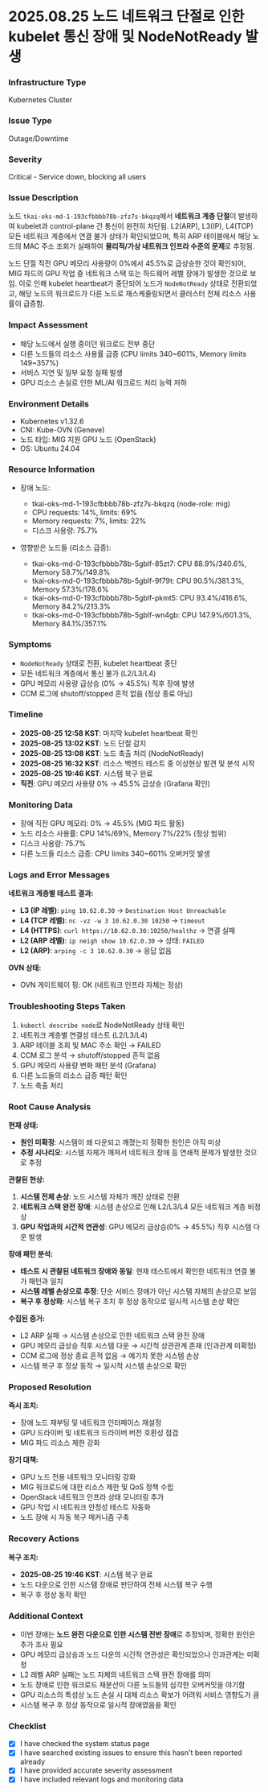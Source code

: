 # 2025.08.25 **노드 네트워크 단절로 인한 kubelet 통신 장애 및 NodeNotReady 발생**

### Infrastructure Type

Kubernetes Cluster

### Issue Type

Outage/Downtime

### Severity

Critical - Service down, blocking all users

### Issue Description

노드 `tkai-oks-md-1-193cfbbbb78b-zfz7s-bkqzq`에서 **네트워크 계층 단절**이 발생하여 kubelet과 control-plane 간 통신이 완전히 차단됨. L2(ARP), L3(IP), L4(TCP) 모든 네트워크 계층에서 연결 불가 상태가 확인되었으며, 특히 ARP 테이블에서 해당 노드의 MAC 주소 조회가 실패하여 **물리적/가상 네트워크 인프라 수준의 문제**로 추정됨.

노드 단절 직전 GPU 메모리 사용량이 0%에서 45.5%로 급상승한 것이 확인되어, MIG 파드의 GPU 작업 중 네트워크 스택 또는 하드웨어 레벨 장애가 발생한 것으로 보임. 이로 인해 kubelet heartbeat가 중단되어 노드가 `NodeNotReady` 상태로 전환되었고, 해당 노드의 워크로드가 다른 노드로 재스케줄링되면서 클러스터 전체 리소스 사용률이 급증함.

### Impact Assessment

- 해당 노드에서 실행 중이던 워크로드 전부 중단
- 다른 노드들의 리소스 사용률 급증 (CPU limits 340~601%, Memory limits 149~357%)
- 서비스 지연 및 일부 요청 실패 발생
- GPU 리소스 손실로 인한 ML/AI 워크로드 처리 능력 저하

### Environment Details

- Kubernetes v1.32.6
- CNI: Kube-OVN (Geneve)
- 노드 타입: MIG 지원 GPU 노드 (OpenStack)
- OS: Ubuntu 24.04

### Resource Information

- 장애 노드:
    - tkai-oks-md-1-193cfbbbb78b-zfz7s-bkqzq (node-role: mig)
    - CPU requests: 14%, limits: 69%
    - Memory requests: 7%, limits: 22%
    - 디스크 사용량: 75.7%

- 영향받은 노드들 (리소스 급증):
    - tkai-oks-md-0-193cfbbbb78b-5gblf-85zt7: CPU 88.9%/340.6%, Memory 58.7%/149.8%
    - tkai-oks-md-0-193cfbbbb78b-5gblf-9f79t: CPU 90.5%/381.3%, Memory 57.3%/178.6%
    - tkai-oks-md-0-193cfbbbb78b-5gblf-pkmt5: CPU 93.4%/416.6%, Memory 84.2%/213.3%
    - tkai-oks-md-0-193cfbbbb78b-5gblf-wn4gb: CPU 147.9%/601.3%, Memory 84.1%/357.1%

### Symptoms

- `NodeNotReady` 상태로 전환, kubelet heartbeat 중단
- 모든 네트워크 계층에서 통신 불가 (L2/L3/L4)
- GPU 메모리 사용량 급상승 (0% → 45.5%) 직후 장애 발생
- CCM 로그에 shutoff/stopped 흔적 없음 (정상 종료 아님)

### Timeline

- **2025-08-25 12:58 KST**: 마지막 kubelet heartbeat 확인
- **2025-08-25 13:02 KST**: 노드 단절 감지
- **2025-08-25 13:08 KST**: 노드 축출 처리 (NodeNotReady)
- **2025-08-25 16:32 KST**: 리소스 백엔드 테스트 중 이상현상 발견 및 분석 시작
- **2025-08-25 19:46 KST**: 시스템 복구 완료
- **직전**: GPU 메모리 사용량 0% → 45.5% 급상승 (Grafana 확인)

### Monitoring Data

- 장애 직전 GPU 메모리: 0% → 45.5% (MIG 파드 활동)
- 노드 리소스 사용률: CPU 14%/69%, Memory 7%/22% (정상 범위)
- 디스크 사용량: 75.7%
- 다른 노드들 리소스 급증: CPU limits 340~601% 오버커밋 발생

### Logs and Error Messages

**네트워크 계층별 테스트 결과:**
- **L3 (IP 레벨)**: `ping 10.62.0.30` → `Destination Host Unreachable`
- **L4 (TCP 레벨)**: `nc -vz -w 3 10.62.0.30 10250` → `timeout`
- **L4 (HTTPS)**: `curl https://10.62.0.30:10250/healthz` → 연결 실패
- **L2 (ARP 레벨)**: `ip neigh show 10.62.0.30` → 상태: `FAILED`
- **L2 (ARP)**: `arping -c 3 10.62.0.30` → 응답 없음

**OVN 상태:**
- OVN 게이트웨이 핑: OK (네트워크 인프라 자체는 정상)

### Troubleshooting Steps Taken

1. `kubectl describe node`로 NodeNotReady 상태 확인
2. 네트워크 계층별 연결성 테스트 (L2/L3/L4)
3. ARP 테이블 조회 및 MAC 주소 확인 → FAILED
4. CCM 로그 분석 → shutoff/stopped 흔적 없음
5. GPU 메모리 사용량 변화 패턴 분석 (Grafana)
6. 다른 노드들의 리소스 급증 패턴 확인
7. 노드 축출 처리

### Root Cause Analysis

**현재 상태:**
- **원인 미확정**: 시스템이 왜 다운되고 깨졌는지 정확한 원인은 아직 미상
- **추정 시나리오**: 시스템 자체가 깨져서 네트워크 장애 등 연쇄적 문제가 발생한 것으로 추정

**관찰된 현상:**
1. **시스템 전체 손상**: 노드 시스템 자체가 깨진 상태로 전환
2. **네트워크 스택 완전 장애**: 시스템 손상으로 인해 L2/L3/L4 모든 네트워크 계층 비정상
3. **GPU 작업과의 시간적 연관성**: GPU 메모리 급상승(0% → 45.5%) 직후 시스템 다운 발생

**장애 패턴 분석:**
- **테스트 시 관찰된 네트워크 장애와 동일**: 현재 테스트에서 확인한 네트워크 연결 불가 패턴과 일치
- **시스템 레벨 손상으로 추정**: 단순 서비스 장애가 아닌 시스템 자체의 손상으로 보임
- **복구 후 정상화**: 시스템 복구 조치 후 정상 동작으로 일시적 시스템 손상 확인

**수집된 증거:**
- L2 ARP 실패 → 시스템 손상으로 인한 네트워크 스택 완전 장애
- GPU 메모리 급상승 직후 시스템 다운 → 시간적 상관관계 존재 (인과관계 미확정)
- CCM 로그에 정상 종료 흔적 없음 → 예기치 못한 시스템 손상
- 시스템 복구 후 정상 동작 → 일시적 시스템 손상으로 확인

### Proposed Resolution

**즉시 조치:**
- 장애 노드 재부팅 및 네트워크 인터페이스 재설정
- GPU 드라이버 및 네트워크 드라이버 버전 호환성 점검
- MIG 파드 리소스 제한 강화

**장기 대책:**
- GPU 노드 전용 네트워크 모니터링 강화
- MIG 워크로드에 대한 리소스 제한 및 QoS 정책 수립
- OpenStack 네트워크 인프라 상태 모니터링 추가
- GPU 작업 시 네트워크 안정성 테스트 자동화
- 노드 장애 시 자동 복구 메커니즘 구축

### Recovery Actions

**복구 조치:**
- **2025-08-25 19:46 KST**: 시스템 복구 완료
- 노드 다운으로 인한 시스템 장애로 판단하여 전체 시스템 복구 수행
- 복구 후 정상 동작 확인

### Additional Context

- 이번 장애는 **노드 완전 다운으로 인한 시스템 전반 장애**로 추정되며, 정확한 원인은 추가 조사 필요
- GPU 메모리 급상승과 노드 다운의 시간적 연관성은 확인되었으나 인과관계는 미확정
- L2 레벨 ARP 실패는 노드 자체의 네트워크 스택 완전 장애를 의미
- 노드 장애로 인한 워크로드 재분산이 다른 노드들의 심각한 오버커밋을 야기함
- GPU 리소스의 특성상 노드 손실 시 대체 리소스 확보가 어려워 서비스 영향도가 큼
- 시스템 복구 후 정상 동작으로 일시적 장애였음을 확인

### Checklist

- [x]  I have checked the system status page
- [x]  I have searched existing issues to ensure this hasn't been reported already
- [x]  I have provided accurate severity assessment
- [x]  I have included relevant logs and monitoring data
